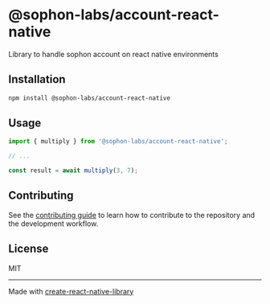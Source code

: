 # @sophon-labs/account-react-native

Library to handle sophon account on react native environments

## Installation

```sh
npm install @sophon-labs/account-react-native
```

## Usage


```js
import { multiply } from '@sophon-labs/account-react-native';

// ...

const result = await multiply(3, 7);
```


## Contributing

See the [contributing guide](CONTRIBUTING.md) to learn how to contribute to the repository and the development workflow.

## License

MIT

---

Made with [create-react-native-library](https://github.com/callstack/react-native-builder-bob)
